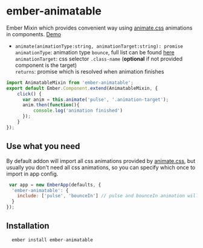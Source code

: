 # ember-animatable

Ember Mixin which provides convenient way using [animate.css](https://daneden.github.io/animate.css/) animations in components. [Demo](http://animatable-demo.divshot.io)

- `animate(animationType:string, animationTarget:string): promise`  
  `animationType`: animation type `bounce`, full list can be found [here](https://github.com/daneden/animate.css#basic-usage)  
  `animationTarget`: css selector `.class-name` (**optional** if not provided component is the target)  
  `returns`: promise which is resolved when animation finishes  

```js
import AnimatableMixin from 'ember-animatable';
export default Ember.Component.extend(AnimatableMixin, {
    click() {
      var anim = this.animate('pulse', '.animation-target');
      anim.then(function(){
          console.log('animation finished')
      });
    }
});
```

## Use what you need 
By default addon will import all css animations provided by [animate.css](https://daneden.github.io/animate.css/), but usually you don't need all css animations, so you can specify which once to import in app config.

```js
 var app = new EmberApp(defaults, {
  'ember-animatable': {
    include: ['pulse', 'bounceIn'] // pulse and bounceIn animation will be imported
  }
});
```

## Installation
```js
  ember install ember-animatable
```
